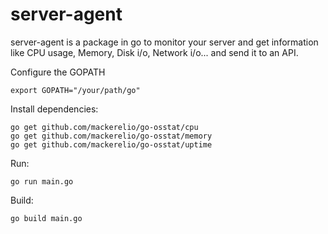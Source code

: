 # server-agent

server-agent is a package in go to monitor your server and get information like CPU usage, Memory, Disk i/o, Network i/o... and send it to an API.


Configure the GOPATH
```
export GOPATH="/your/path/go"
```

Install dependencies:
```
go get github.com/mackerelio/go-osstat/cpu
go get github.com/mackerelio/go-osstat/memory
go get github.com/mackerelio/go-osstat/uptime
```

Run:
```
go run main.go
```

Build:
```
go build main.go
```
